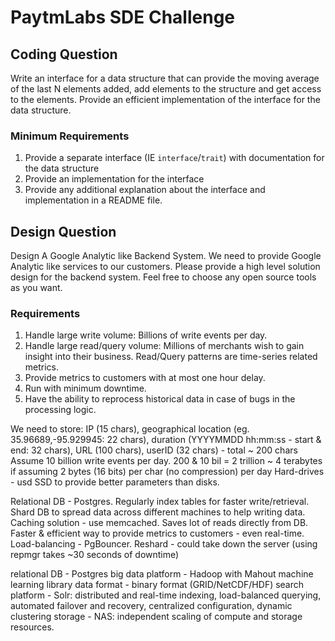 # PaytmLabs SDE Challenge

## Coding Question

Write an interface for a data structure that can provide the moving average of the last N elements added, add elements to the structure and get access to the elements. Provide an efficient implementation of the interface for the data structure.

### Minimum Requirements

1. Provide a separate interface (IE `interface`/`trait`) with documentation for the data structure
2. Provide an implementation for the interface
3. Provide any additional explanation about the interface and implementation in a README file.

## Design Question

Design A Google Analytic like Backend System.
We need to provide Google Analytic like services to our customers. Please provide a high level solution design for the backend system. Feel free to choose any open source tools as you want.

### Requirements

1. Handle large write volume: Billions of write events per day.
2. Handle large read/query volume: Millions of merchants wish to gain insight into their business. Read/Query patterns are time-series related metrics.
3. Provide metrics to customers with at most one hour delay.
4. Run with minimum downtime.
5. Have the ability to reprocess historical data in case of bugs in the processing logic.



We need to store: IP (15 chars), geographical location (eg. 35.96689,-95.929945: 22 chars), duration (YYYYMMDD hh:mm:ss - start & end: 32 chars), URL (100 chars), userID (32 chars) - total ~ 200 chars
Assume 10 billion write events per day.
200 & 10 bil = 2 trillion ~ 4 terabytes if assuming 2 bytes (16 bits) per char (no compression) per day
Hard-drives - usd SSD to provide better parameters than disks.

Relational DB - Postgres. Regularly index tables for faster write/retrieval. Shard DB to spread data across different machines to help writing data. 
Caching solution - use memcached. Saves lot of reads directly from DB. Faster & efficient way to provide metrics to customers - even real-time.
Load-balancing - PgBouncer. 
Reshard - could take down the server (using repmgr takes ~30 seconds of downtime)



relational DB - Postgres
big data platform - Hadoop with Mahout machine learning library
data format - binary format (GRID/NetCDF/HDF)
search platform - Solr: distributed and real-time indexing, load-balanced querying, automated failover and recovery, centralized configuration, dynamic clustering
storage - NAS: independent scaling of compute and storage resources.